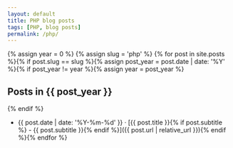 ```yaml
---
layout: default
title: PHP blog posts
tags: [PHP, blog posts]
permalink: /php/
---
```


{% assign year = 0 %}
{% assign slug = 'php' %}
{% for post in site.posts %}{% if post.slug == slug %}{% assign post_year = post.date | date: '%Y' %}{% if post_year != year %}{% assign year = post_year %}

## Posts in {{ post_year }}
{% endif %}
* {{ post.date | date: '%Y-%m-%d' }} &middot; [{{ post.title }}{% if post.subtitle %} - {{ post.subtitle }}{% endif %}]({{ post.url | relative_url }}){% endif %}{% endfor %}
